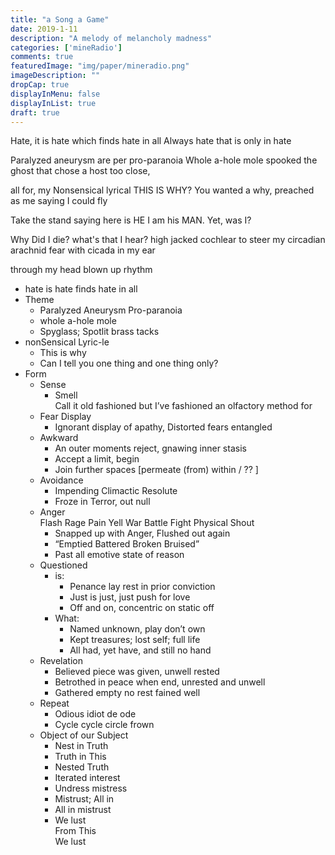 ```yaml
---
title: "a Song a Game"
date: 2019-1-11
description: "A melody of melancholy madness"
categories: ['mineRadio']
comments: true
featuredImage: "img/paper/mineradio.png"
imageDescription: ""
dropCap: true
displayInMenu: false
displayInList: true
draft: true
---
```


Hate,  it is hate 
which finds hate in all
Always hate that is only in hate

Paralyzed aneurysm 
are per pro-paranoia 
Whole a-hole mole
spooked the ghost
that chose a host
too close, 

all for, my
Nonsensical lyrical
THIS IS WHY?
You wanted a why,
preached as me 
saying I could fly

Take the stand
saying here is HE
I am his MAN.
Yet, was I?

Why Did I die?
what's that I hear?
high jacked cochlear 
to steer my circadian
arachnid fear
with cicada in my ear


through my head
blown up rhythm



- hate is hate finds hate in all  
- Theme  
	- Paralyzed Aneurysm Pro-paranoia
	- whole a-hole mole
	- Spyglass; Spotlit brass tacks
- nonSensical Lyric-le  
	- This is why  
	- Can I tell you one thing and one thing only?  
- Form  
	- Sense  
		- Smell  
			Call it old fashioned but I’ve fashioned an olfactory method for  
	- Fear Display  
		- Ignorant display of apathy, Distorted fears entangled  
	- Awkward  
		- An outer moments reject, gnawing inner stasis  
		- Accept a limit, begin  
		- Join further spaces [permeate (from) within / ?? ]  
	- Avoidance  
		- Impending Climactic Resolute  
		- Froze in Terror, out null  
	- Anger  
		Flash Rage Pain Yell War Battle Fight Physical Shout  
		- Snapped up with Anger, Flushed out again  
		- “Emptied Battered Broken Bruised”  
		- Past all emotive state of reason  
	- Questioned  
		- is:  
			- Penance lay rest in prior conviction  
			- Just is just, just push for love  
			- Off and on, concentric on static off  
		- What:  
			- Named unknown, play don’t own  
			- Kept treasures; lost self; full life  
			- All had, yet have, and still no hand  
	- Revelation  
		- Believed piece was given, unwell rested  
		- Betrothed in peace when end, unrested and unwell  
		- Gathered empty no rest fained well  
	- Repeat  
		- Odious idiot de ode  
		- Cycle cycle circle frown  
	- Object of our Subject  
		- Nest in Truth  
		- Truth in This  
		- Nested Truth  
		- Iterated interest  
		- Undress mistress  
		- Mistrust; All in  
		- All in mistrust  
		- We lust  
			From This  
We lust  
